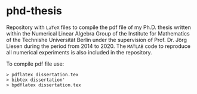 # phd-thesis
Repository with `LaTeX` files to compile the pdf file of my Ph.D. thesis written within the Numerical Linear Algebra Group of 
the Institute for Mathematics of the Technishe Universität Berlin under the supervision of Prof. Dr. Jörg Liesen during the 
period from 2014 to 2020. The `MATLAB` code to reproduce all numerical experiments is also included in the repository.

To compile pdf file use:
```
> pdflatex dissertation.tex
> bibtex dissertation'
> bpdflatex dissertation.tex
```
